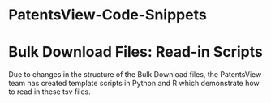 # PatentsView-Code-Snippets

# Bulk Download Files: Read-in Scripts

Due to changes in the structure of the Bulk Download files, the PatentsView team has created template scripts in Python and R which demonstrate how to read in these tsv files.
